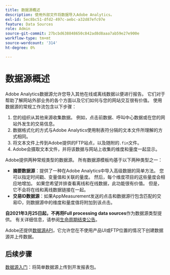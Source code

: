 ```yaml
---
title: 数据源概述
description: 使用外部文件将数据导入Adobe Analytics。
exl-id: 5ec8bc51-dfd2-497c-aebc-a32d87efc97e
feature: Data Sources
role: Admin
source-git-commit: 27bcbd638848650c842ad8d8aaa7ab59e27e900e
workflow-type: tm+mt
source-wordcount: '314'
ht-degree: 0%

---
```


# 数据源概述

Adobe Analytics数据源允许您导入其他在线或离线数据以便进行报告。 它们对于帮助了解网站外部业务的各个方面以及它们如何与您的网站交互很有价值。 使用数据源的常规工作流包含以下步骤：

1. 您的组织从其他来源收集数据。 例如，点击前数据、呼叫中心数据或在您的网站外发生的交易信息。
1. 数据格式化的方式与Adobe Analytics使用制表符分隔的文本文件所理解的方式相同。
1. 将文本文件上传到Adobe提供的FTP站点，以及随附的`.fin`文件。
1. Adobe会摄取文本文件，并将该数据与网站上收集的维度和量度一起显示。

Adobe提供两种常规类型的数据源。 所有数据源模板均基于以下两种类型之一：

* **摘要数据源**：提供了一种在Adobe Analytics中导入高级数据的简单方法。 您可以指定时间戳、变量值和关联的量度。 然后，每个维度项目的这些量度会相应地增加。 如果您希望并排查看离线和在线数据，此功能很有价值。 但是，它不会将在线和离线数据链接在一起。
* **交易ID数据源**：如果AppMeasurement发送的点击和数据源行包含匹配的交易ID，则数据源中的维度和量度值将附加到该点击。

**自2021年3月25日起，不再将Full processing data sources**&#x200B;作为数据源类型提供。 有关详细信息，请参阅[生命周期结束公告](full-processing-eol.md)。

Adobe还提供[数据源API](https://developer.adobe.com/analytics-apis/docs/1.4/guides/data-sources/)，它允许您在不使用产品UI或FTP位置的情况下创建数据源并上传数据。

## 后续步骤

[数据源入门](getting-started.md)：将简单数据源上传到开发报表包。
